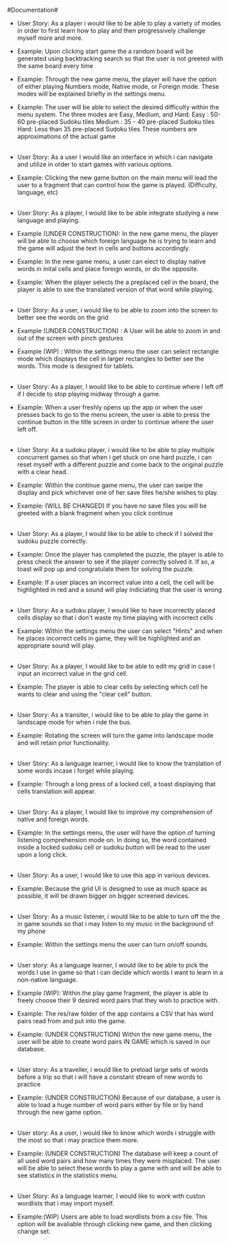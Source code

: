 #Documentation#

- User Story: As a player i would like to be able to play a variety of modes in order to first learn how to play and then progressively challenge myself more and more.
- Example: Upon clicking start game the a random board will be generated using backtracking search so that the user is not greeted with the same board every time
- Example: Through the new game menu, the player will have the option of either playing Numbers mode, Native mode, or Foreign mode. These modes will be explained briefly in the settings menu.
- Example: The user will be able to select the desired difficulty within the menu system. The three modes are Easy, Medium, and Hard:
Easy : 50-60 pre-placed Sudoku tiles
Medium : 35 - 40 pre-placed Sudoku tiles
Hard: Less than 35 pre-placed Sudoku tiles
These numbers are approximations of the actual game<br/><br/>


- User Story: As a user I would like an interface in which i can navigate and utilize in order to start games with various options.
- Example: Clicking the new game button on the main menu will lead the user to a fragment that can control how the game is played. (Difficulty, language, etc)<br/><br/>


- User Story: As a player, I would like to be able integrate studying a new language and playing.
- Example (UNDER CONSTRUCTION): In the new game menu, the player will be able to choose which foreign language he is trying to learn and the game will adjust the text in cells and buttons accordingly.
- Example: In the new game menu, a user can elect to display native words in inital cells and place foreign words, or do the opposite.
- Example: When the player selects the a preplaced cell in the board, the player is able to see the translated version of that word while playing.<br/><br/>


- User Story: As a user, i would like to be able to zoom into the screen to better see the words on the grid
- Example (UNDER CONSTRUCTION) : A User will be able to zoom in and out of the screen with pinch gestures
- Example (WIP) : Within the settings menu the user can select rectangle mode which displays the cell in larger rectangles to better see the words. This mode is designed for tablets.<br/><br/>


- User Story: As a player, I would like to be able to continue where I left off if I decide to stop playing midway through a game.
- Example: When a user freshly opens up the app or when the user presses back to go to the menu screen, the user is able to press the continue button in the title screen in order to continue where the user left off.<br/><br/>


- User Story: As a sudoku player, i would like to be able to play multiple concurrent games so that when i get stuck on one hard puzzle, i can reset myself with a different puzzle and come back to the original puzzle with a clear head.
- Example: Within the continue game menu, the user can swipe the display and pick whichever one of her save files he/she wishes to play.
- Example: (WILL BE CHANGED) If you have no save files you will be greeted with a blank fragment when you click continue<br/><br/> 


- User Story: As a player, I would like to be able to check if I solved the sudoku puzzle correctly.
- Example: Once the player has completed the puzzle, the player is able to press check the answer to see if the player correctly solved it. If so, a toast will pop up and congratulate them for solving the puzzle.
- Example: If a user places an incorrect value into a cell, the cell will be highlighted in red and a sound will play indiciating that the user is wrong<br/><br/>


- User Story: As a sudoku player, I would like to have incorrectly placed cells display so that i don't waste my time playing with incorrect cells
- Example: Within the settings menu the user can select "Hints" and when he places incorrect cells in game, they will be highlighted and an appropriate sound will play.<br/><br/>


- User Story: As a player, I would like to be able to edit my grid in case I input an incorrect value in the grid cell.
- Example: The player is able to clear cells by selecting which cell he wants to clear and using the "clear cell" button.<br/><br/>


- User Story: As a transiter, i would like to be able to play the game in landscape mode for when i ride the bus.
- Example: Rotating the screen will turn the game into landscape mode and will retain prior functionality.<br/><br/>


- User Story: As a language learner, i would like to know the translation of some words incase i forget while playing.
- Example: Through a long press of a locked cell, a toast displaying that cells translation will appear.<br/><br/>


- User Story: As a player, I would like to improve my comprehension of native and foreign words.
- Example: In the settings menu, the user will have the option of turning listening comprehension mode on. In doing so, the word contained inside a locked sudoku cell or sudoku button will be read to the user upon a long click.<br/><br/> 


- User Story: As a user, I would like to use this app in various devices.
- Example: Because the grid UI is designed to use as much space as possible, it will be drawn bigger on bigger screened devices.<br/><br/>


- User Story: As a music listener, i would like to be able to turn off the the in game sounds so that i may listen to my music in the background of my phone
- Example: Within the settings menu the user can turn on/off sounds.<br/><br/>


- User story: As a language learner, I would like to be able to pick the words I use in game so that i can decide which words I want to learn in a non-native language.
- Example (WIP): Within the play game fragment, the player is able to freely choose their 9 desired word pairs that they wish to practice with.
- Example: The res/raw folder of the app contains a CSV that has word pairs read from and put into the game.
- Example: (UNDER CONSTRUCTION) Within the new game menu, the user will be able to create word pairs IN GAME which is saved in our database.<br/><br/>


- User story: As a traveller, i would like to preload large sets of words before a trip so that i will have a constant stream of new words to practice
- Example: (UNDER CONSTRUCTION) Because of our database, a user is able to load a huge number of word pairs either by file or by hand through the new game option.<br/><br/>


- User story: As a user, i would like to know which words i struggle with the most so that i may practice them more.
- Example: (UNDER CONSTRUCTION) The database will keep a count of all used word pairs and how many times they were misplaced. The user will be able to select these words to play a game with and will be able to see statistics in the statistics menu.<br/><br/>



- User Story: As a language learner, I would like to work with custon wordlists that i may import myself.
- Example:(WIP) Users are able to load wordlists from a csv file. This option will be avaliable through clicking new game, and then clicking change set.<br/><br/>
